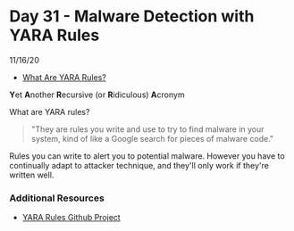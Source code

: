 # Day 31 - Malware Detection with YARA Rules
11/16/20

* [What Are YARA Rules?](https://archerint.com/what-are-yara-rules/)

**Y**et **A**nother **R**ecursive (or **R**idiculous) **A**cronym

What are YARA rules?
> "They are rules you write and use to try to find malware in your system, kind of like a Google search for pieces of malware code."

Rules you can write to alert you to potential malware. However you have to continually adapt to attacker technique, and they'll only work if they're written well.

### Additional Resources
* [YARA Rules Github Project](https://github.com/Yara-Rules/rules)